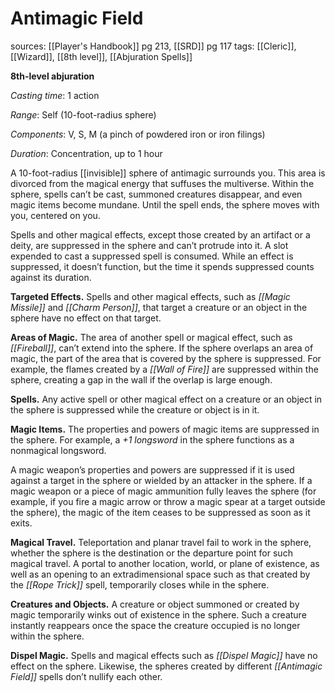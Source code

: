 # Antimagic Field
sources: [[Player's Handbook]] pg 213, [[SRD]] pg 117
tags: [[Cleric]], [[Wizard]], [[8th level]], [[Abjuration Spells]]

**8th-level abjuration**

*Casting time*: 1 action

*Range*: Self (10-foot-radius sphere)

*Components*: V, S, M (a pinch of powdered iron or iron filings)

*Duration*: Concentration, up to 1 hour

A 10-foot-radius [[invisible]] sphere of antimagic surrounds you. This area is divorced from the magical energy that suffuses the multiverse. Within the sphere, spells can’t be cast, summoned creatures disappear, and even magic items become mundane. Until the spell ends, the sphere moves with you, centered on you.

Spells and other magical effects, except those created by an artifact or a deity, are suppressed in the sphere and can’t protrude into it. A slot expended to cast a suppressed spell is consumed. While an effect is suppressed, it doesn’t function, but the time it spends suppressed counts against its duration.

**Targeted Effects.** Spells and other magical effects, such as *[[Magic Missile]]* and *[[Charm Person]]*, that target a creature or an object in the sphere have no effect on that target.

**Areas of Magic.** The area of another spell or magical effect, such as *[[Fireball]]*, can’t extend into the sphere. If the sphere overlaps an area of magic, the part of the area that is covered by the sphere is suppressed. For example, the flames created by a *[[Wall of Fire]]* are suppressed within the sphere, creating a gap in the wall if the overlap is large enough.

**Spells.** Any active spell or other magical effect on a creature or an object in the sphere is suppressed while the creature or object is in it.

**Magic Items.** The properties and powers of magic items are suppressed in the sphere. For example, a *+1 longsword* in the sphere functions as a nonmagical longsword.

A magic weapon’s properties and powers are suppressed if it is used against a target in the sphere or wielded by an attacker in the sphere. If a magic weapon or a piece of magic ammunition fully leaves the sphere (for example, if you fire a magic arrow or throw a magic spear at a target outside the sphere), the magic of the item ceases to be suppressed as soon as it exits.

**Magical Travel.** Teleportation and planar travel fail to work in the sphere, whether the sphere is the destination or the departure point for such magical travel. A portal to another location, world, or plane of existence, as well as an opening to an extradimensional space such as that created by the *[[Rope Trick]]* spell, temporarily closes while in the sphere.

**Creatures and Objects.** A creature or object summoned or created by magic temporarily winks out of existence in the sphere. Such a creature instantly reappears once the space the creature occupied is no longer within the sphere.

**Dispel Magic.** Spells and magical effects such as *[[Dispel Magic]]* have no effect on the sphere. Likewise, the spheres created by different *[[Antimagic Field]]* spells don’t nullify each other.
